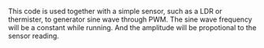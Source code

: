 This code is used together with a simple sensor, such as a LDR or thermister, to generator sine wave through PWM. The sine wave frequency will be a constant while running. And the amplitude will be propotional to the sensor reading.
